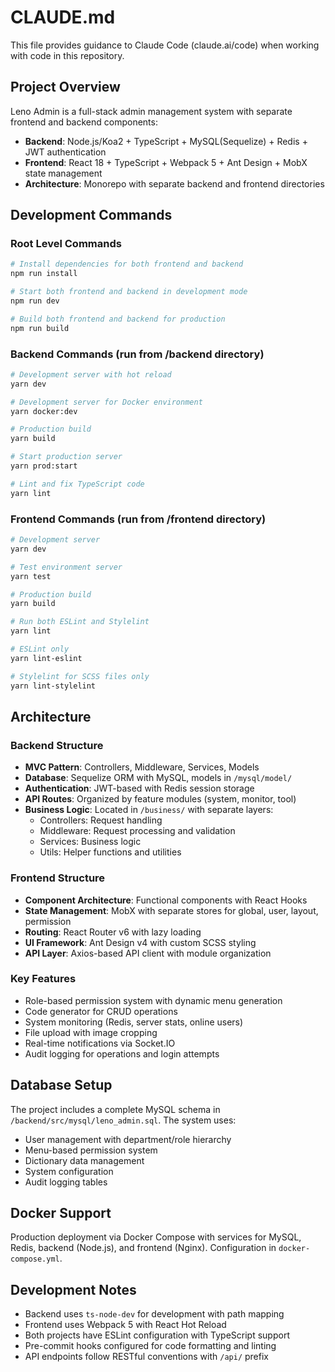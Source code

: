 # CLAUDE.md

This file provides guidance to Claude Code (claude.ai/code) when working with code in this repository.

## Project Overview

Leno Admin is a full-stack admin management system with separate frontend and backend components:
- **Backend**: Node.js/Koa2 + TypeScript + MySQL(Sequelize) + Redis + JWT authentication
- **Frontend**: React 18 + TypeScript + Webpack 5 + Ant Design + MobX state management
- **Architecture**: Monorepo with separate backend and frontend directories

## Development Commands

### Root Level Commands
```bash
# Install dependencies for both frontend and backend
npm run install

# Start both frontend and backend in development mode
npm run dev

# Build both frontend and backend for production
npm run build
```

### Backend Commands (run from /backend directory)
```bash
# Development server with hot reload
yarn dev

# Development server for Docker environment
yarn docker:dev

# Production build
yarn build

# Start production server
yarn prod:start

# Lint and fix TypeScript code
yarn lint
```

### Frontend Commands (run from /frontend directory)
```bash
# Development server
yarn dev

# Test environment server
yarn test

# Production build
yarn build

# Run both ESLint and Stylelint
yarn lint

# ESLint only
yarn lint-eslint

# Stylelint for SCSS files only
yarn lint-stylelint
```

## Architecture

### Backend Structure
- **MVC Pattern**: Controllers, Middleware, Services, Models
- **Database**: Sequelize ORM with MySQL, models in `/mysql/model/`
- **Authentication**: JWT-based with Redis session storage
- **API Routes**: Organized by feature modules (system, monitor, tool)
- **Business Logic**: Located in `/business/` with separate layers:
  - Controllers: Request handling
  - Middleware: Request processing and validation
  - Services: Business logic
  - Utils: Helper functions and utilities

### Frontend Structure
- **Component Architecture**: Functional components with React Hooks
- **State Management**: MobX with separate stores for global, user, layout, permission
- **Routing**: React Router v6 with lazy loading
- **UI Framework**: Ant Design v4 with custom SCSS styling
- **API Layer**: Axios-based API client with module organization

### Key Features
- Role-based permission system with dynamic menu generation
- Code generator for CRUD operations
- System monitoring (Redis, server stats, online users)
- File upload with image cropping
- Real-time notifications via Socket.IO
- Audit logging for operations and login attempts

## Database Setup

The project includes a complete MySQL schema in `/backend/src/mysql/leno_admin.sql`. The system uses:
- User management with department/role hierarchy
- Menu-based permission system
- Dictionary data management
- System configuration
- Audit logging tables

## Docker Support

Production deployment via Docker Compose with services for MySQL, Redis, backend (Node.js), and frontend (Nginx). Configuration in `docker-compose.yml`.

## Development Notes

- Backend uses `ts-node-dev` for development with path mapping
- Frontend uses Webpack 5 with React Hot Reload
- Both projects have ESLint configuration with TypeScript support
- Pre-commit hooks configured for code formatting and linting
- API endpoints follow RESTful conventions with `/api/` prefix